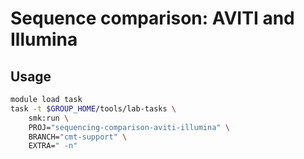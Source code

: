# Sequence comparison: AVITI and Illumina

## Usage

```bash
module load task
task -t $GROUP_HOME/tools/lab-tasks \
    smk:run \
    PROJ="sequencing-comparison-aviti-illumina" \
    BRANCH="cmt-support" \
    EXTRA=" -n"
```